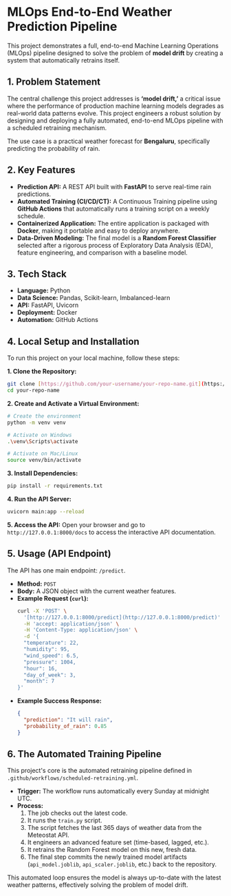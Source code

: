 # MLOps End-to-End Weather Prediction Pipeline

This project demonstrates a full, end-to-end Machine Learning Operations (MLOps) pipeline designed to solve the problem of **model drift** by creating a system that automatically retrains itself.

## 1. Problem Statement
The central challenge this project addresses is **‘model drift,’** a critical issue where the performance of production machine learning models degrades as real-world data patterns evolve. This project engineers a robust solution by designing and deploying a fully automated, end-to-end MLOps pipeline with a scheduled retraining mechanism.

The use case is a practical weather forecast for **Bengaluru**, specifically predicting the probability of rain.

## 2. Key Features
* **Prediction API:** A REST API built with **FastAPI** to serve real-time rain predictions.
* **Automated Training (CI/CD/CT):** A Continuous Training pipeline using **GitHub Actions** that automatically runs a training script on a weekly schedule.
* **Containerized Application:** The entire application is packaged with **Docker**, making it portable and easy to deploy anywhere.
* **Data-Driven Modeling:** The final model is a **Random Forest Classifier** selected after a rigorous process of Exploratory Data Analysis (EDA), feature engineering, and comparison with a baseline model.

## 3. Tech Stack
* **Language:** Python
* **Data Science:** Pandas, Scikit-learn, Imbalanced-learn
* **API:** FastAPI, Uvicorn
* **Deployment:** Docker
* **Automation:** GitHub Actions

## 4. Local Setup and Installation

To run this project on your local machine, follow these steps:

**1. Clone the Repository:**
```bash
git clone [https://github.com/your-username/your-repo-name.git](https://github.com/your-username/your-repo-name.git)
cd your-repo-name
```

**2. Create and Activate a Virtual Environment:**
```bash
# Create the environment
python -m venv venv

# Activate on Windows
.\venv\Scripts\activate

# Activate on Mac/Linux
source venv/bin/activate
```

**3. Install Dependencies:**
```bash
pip install -r requirements.txt
```

**4. Run the API Server:**
```bash
uvicorn main:app --reload
```

**5. Access the API:**
Open your browser and go to `http://127.0.0.1:8000/docs` to access the interactive API documentation.

## 5. Usage (API Endpoint)

The API has one main endpoint: `/predict`.

* **Method:** `POST`
* **Body:** A JSON object with the current weather features.
* **Example Request (`curl`):**
    ```bash
    curl -X 'POST' \
      '[http://127.0.0.1:8000/predict](http://127.0.0.1:8000/predict)' \
      -H 'accept: application/json' \
      -H 'Content-Type: application/json' \
      -d '{
      "temperature": 22,
      "humidity": 95,
      "wind_speed": 6.5,
      "pressure": 1004,
      "hour": 16,
      "day_of_week": 3,
      "month": 7
    }'
    ```
* **Example Success Response:**
    ```json
    {
      "prediction": "It will rain",
      "probability_of_rain": 0.85
    }
    ```

## 6. The Automated Training Pipeline

This project's core is the automated retraining pipeline defined in `.github/workflows/scheduled-retraining.yml`.

* **Trigger:** The workflow runs automatically every Sunday at midnight UTC.
* **Process:**
    1.  The job checks out the latest code.
    2.  It runs the `train.py` script.
    3.  The script fetches the last 365 days of weather data from the Meteostat API.
    4.  It engineers an advanced feature set (time-based, lagged, etc.).
    5.  It retrains the Random Forest model on this new, fresh data.
    6.  The final step commits the newly trained model artifacts (`api_model.joblib`, `api_scaler.joblib`, etc.) back to the repository.

This automated loop ensures the model is always up-to-date with the latest weather patterns, effectively solving the problem of model drift.